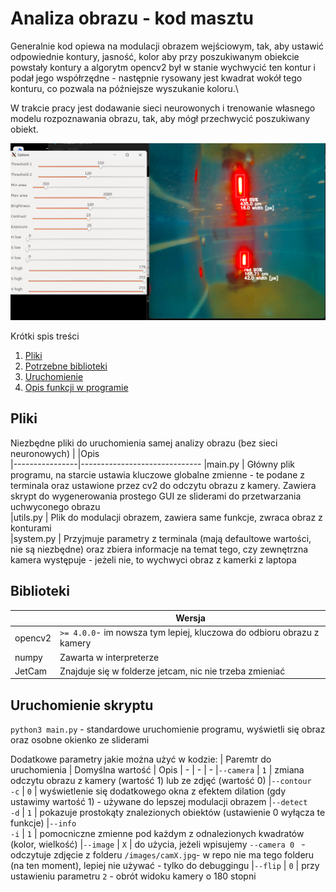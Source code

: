 # Analiza obrazu - kod masztu

Generalnie kod opiewa na modulacji obrazem wejściowym, tak, aby ustawić odpowiednie kontury, jasność, kolor aby przy poszukiwanym obiekcie powstały kontury a algorytm opencv2 był w stanie wychwycić ten kontur i podał jego współrzędne - następnie rysowany jest kwadrat wokół tego konturu, co pozwala na późniejsze wyszukanie koloru.\

W trakcie pracy jest dodawanie sieci neurowonych i trenowanie własnego modelu rozpoznawania obrazu, tak, aby mógł przechwycić poszukiwany obiekt.

![Zrzut ekranu działającego programu](
https://github.com/zarool/analiza_obrazu_pk/blob/main/dokumentacja/new-cam-out.png?raw=true)

Krótki spis treści
1. [ Pliki ](#files)  
2. [Potrzebne biblioteki](#dependencies)
3. [ Uruchomienie ](#usage)
4. [Opis funkcji w programie](#functions)
   
<a name="files"></a>
## Pliki
Niezbędne pliki do uruchomienia samej analizy obrazu (bez sieci neuronowych)
|                |Opis                          
|----------------|------------------------------
|main.py				 | Główny plik programu, na starcie ustawia kluczowe globalne zmienne - te podane z terminala oraz ustawione przez cv2 do odczytu obrazu z kamery. Zawiera skrypt do wygenerowania prostego GUI ze sliderami do przetwarzania uchwyconego obrazu          
|utils.py        | Plik do modulacji obrazem, zawiera same funkcje, zwraca obraz z konturami            
|system.py       | Przyjmuje parametry z terminala (mają defaultowe wartości, nie są niezbędne) oraz zbiera informacje na temat tego, czy zewnętrzna kamera występuje - jeżeli nie, to wychwyci obraz z kamerki z laptopa

<a name="dependencies"></a>
## Biblioteki
|                |Wersja                          
|----------------|------------------------------
|opencv2				 | `>= 4.0.0`- im nowsza tym lepiej, kluczowa do odbioru obrazu z kamery           
|numpy        	 |	Zawarta w interpreterze           
|JetCam          | Znajduje się w folderze jetcam, nic nie trzeba zmieniać


<a name="usage"></a>
## Uruchomienie skryptu

`python3 main.py` - standardowe uruchomienie programu, wyświetli się obraz oraz osobne okienko ze sliderami

Dodatkowe parametry jakie można użyć w kodzie:
| Paremtr do uruchomienia | Domyślna wartość | Opis
| - | - | -
|`--camera` | `1` | zmiana odczytu obrazu z kamery (wartość 1) lub ze zdjęć (wartość 0)
|`--contour` <br> `-c` | `0` | wyświetlenie się dodatkowego okna z efektem dilation (gdy ustawimy wartość 1) - używane do lepszej modulacji obrazem
|`--detect` <br> `-d` | `1` | pokazuje prostokąty znalezionych obiektów (ustawienie 0 wyłącza te funkcje)
|`--info` <br> `-i` | `1` | pomocniczne zmienne pod każdym z odnalezionych kwadratów (kolor, wielkość)
|`--image` | `X` | do użycia, jeżeli wpisujemy `--camera 0 ` - odczytuje zdjęcie z folderu `/images/camX.jpg`- w repo nie ma tego folderu (na ten moment), lepiej nie używać - tylko do debuggingu 
|`--flip` | `0` | przy ustawieniu parametru `2` - obrót widoku kamery o 180 stopni

